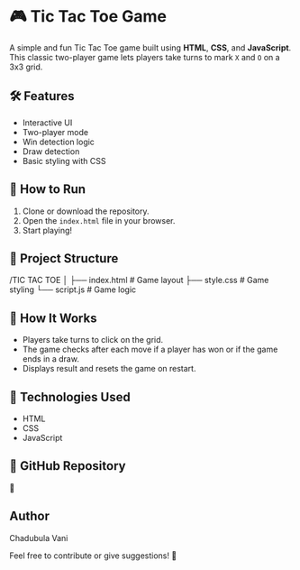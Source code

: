 # 🎮 Tic Tac Toe Game

A simple and fun Tic Tac Toe game built using **HTML**, **CSS**, and **JavaScript**. This classic two-player game lets players take turns to mark `X` and `O` on a 3x3 grid.

## 🛠️ Features

- Interactive UI
- Two-player mode
- Win detection logic
- Draw detection
- Basic styling with CSS

## 🚀 How to Run

1. Clone or download the repository.
2. Open the `index.html` file in your browser.
3. Start playing!

## 📁 Project Structure

/TIC TAC TOE
│
├── index.html # Game layout
├── style.css # Game styling
└── script.js # Game logic


## 🧠 How It Works

- Players take turns to click on the grid.
- The game checks after each move if a player has won or if the game ends in a draw.
- Displays result and resets the game on restart.

## 📌 Technologies Used

- HTML
- CSS
- JavaScript 


## 📂 GitHub Repository

🔗 

## Author
Chadubula Vani

Feel free to contribute or give suggestions! 🎉
